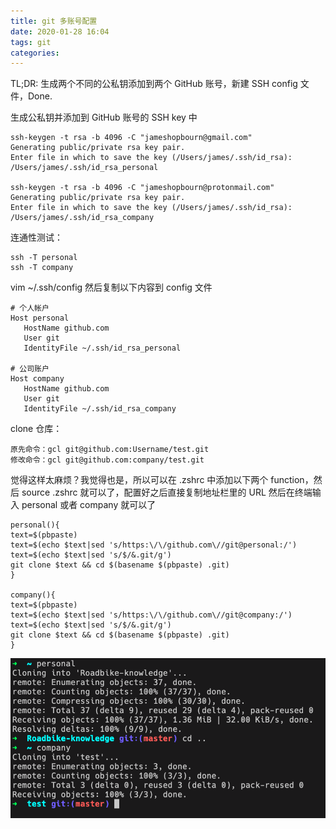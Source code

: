 ```yaml
---
title: git 多账号配置
date: 2020-01-28 16:04
tags: git
categories: 
---
```


TL;DR: 生成两个不同的公私钥添加到两个 GitHub 账号，新建 SSH config 文件，Done.

<!-- more -->

生成公私钥并添加到 GitHub 账号的 SSH key 中

```
ssh-keygen -t rsa -b 4096 -C "jameshopbourn@gmail.com"
Generating public/private rsa key pair.
Enter file in which to save the key (/Users/james/.ssh/id_rsa): /Users/james/.ssh/id_rsa_personal

ssh-keygen -t rsa -b 4096 -C "jameshopbourn@protonmail.com"
Generating public/private rsa key pair.
Enter file in which to save the key (/Users/james/.ssh/id_rsa): /Users/james/.ssh/id_rsa_company
```

连通性测试：
```
ssh -T personal
ssh -T company
```

vim ~/.ssh/config
然后复制以下内容到 config 文件

```
# 个人帐户
Host personal
   HostName github.com
   User git
   IdentityFile ~/.ssh/id_rsa_personal

# 公司账户
Host company
   HostName github.com
   User git
   IdentityFile ~/.ssh/id_rsa_company
```

clone 仓库：
```
原先命令：gcl git@github.com:Username/test.git
修改命令：gcl git@github.com:company/test.git
```

觉得这样太麻烦？我觉得也是，所以可以在 .zshrc 中添加以下两个 function，然后 source .zshrc 就可以了，配置好之后直接复制地址栏里的 URL 然后在终端输入 personal 或者 company 就可以了

```
personal(){
text=$(pbpaste)
text=$(echo $text|sed 's/https:\/\/github.com\//git@personal:/')
text=$(echo $text|sed 's/$/&.git/g')
git clone $text && cd $(basename $(pbpaste) .git)
}

company(){
text=$(pbpaste)
text=$(echo $text|sed 's/https:\/\/github.com\//git@company:/')
text=$(echo $text|sed 's/$/&.git/g')
git clone $text && cd $(basename $(pbpaste) .git)
}
```

![](/media/200201gitclone.png)
